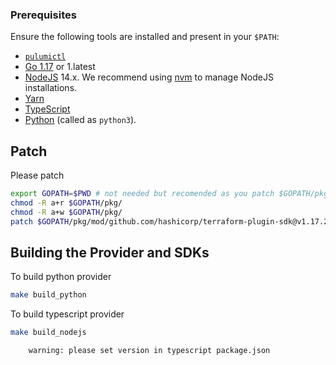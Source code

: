 ### Prerequisites

Ensure the following tools are installed and present in your `$PATH`:

- [`pulumictl`](https://github.com/pulumi/pulumictl#installation)
- [Go 1.17](https://golang.org/dl/) or 1.latest
- [NodeJS](https://nodejs.org/en/) 14.x.  We recommend using [nvm](https://github.com/nvm-sh/nvm) to manage NodeJS installations.
- [Yarn](https://yarnpkg.com/)
- [TypeScript](https://www.typescriptlang.org/)
- [Python](https://www.python.org/downloads/) (called as `python3`).  


## Patch

Please patch
```bash
export GOPATH=$PWD # not needed but recomended as you patch $GOPATH/pkg/
chmod -R a+r $GOPATH/pkg/
chmod -R a+w $GOPATH/pkg/
patch $GOPATH/pkg/mod/github.com/hashicorp/terraform-plugin-sdk@v1.17.2/internal/configs/configload/loader_snapshot.go .osc-patch/patch.go
```
## Building the Provider and SDKs

To build python provider

```bash
make build_python
```

To build typescript provider
```bash
make build_nodejs
```

```text
    warning: please set version in typescript package.json 
```


